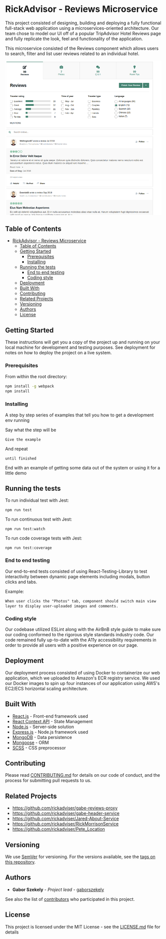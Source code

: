 # RickAdvisor - Reviews Microservice

This project consisted of designing, building and deploying a fully functional full-stack web application using a microservices-oriented architecture. Our team chose to model our UI off of a popular TripAdvisor Hotel Reviews page and fully replicate the look, feel and functionality of the application.

This microservice consisted of the Reviews component which allows users to search, filter and list user reviews related to an individual hotel.

![User Reviews Screenshot](screenshots/reviews.png)

## Table of Contents

- [RickAdvisor - Reviews Microservice](#rickadvisor---reviews-microservice)
  - [Table of Contents](#table-of-contents)
  - [Getting Started](#getting-started)
    - [Prerequisites](#prerequisites)
    - [Installing](#installing)
  - [Running the tests](#running-the-tests)
    - [End to end testing](#end-to-end-testing)
    - [Coding style](#coding-style)
  - [Deployment](#deployment)
  - [Built With](#built-with)
  - [Contributing](#contributing)
  - [Related Projects](#related-projects)
  - [Versioning](#versioning)
  - [Authors](#authors)
  - [License](#license)

## Getting Started

These instructions will get you a copy of the project up and running on your local machine for development and testing purposes. See deployment for notes on how to deploy the project on a live system.

### Prerequisites

From within the root directory:

```sh
npm install -g webpack
npm install
```

### Installing

A step by step series of examples that tell you how to get a development env running

Say what the step will be

```
Give the example
```

And repeat

```
until finished
```

End with an example of getting some data out of the system or using it for a little demo

## Running the tests

To run individual test with Jest:
```
npm run test
```

To run continuous test with Jest:
```
npm run test:watch
```

To run code coverage tests with Jest:
```
npm run test:coverage
```

### End to end testing

Our end-to-end tests consisted of using React-Testing-Library to test interactivity between dynamic page elements including modals, button clicks and tabs.

Example:
```
When user clicks the "Photos" tab, component should switch main view layer to display user-uploaded images and comments.
```

### Coding style

Our codebase utilized ESLint along with the AirBnB style guide to make sure our coding conformed to the rigorous style standards industry code. Our code remained fully up-to-date with the A11y accessibility requirements in order to provide all users with a positive experience on our page.

## Deployment

Our deployment process consisted of using Docker to containerize our web application, which we uploaded to Amazon's ECR registry service. We used our Docker images to spin up four instances of our application using AWS's EC2/ECS horizontal scaling architecture.

## Built With

* [React.js](https://reactjs.org) - Front-end framework used
* [React Context API](https://reactjs.org/docs/context.html) - State Management
* [Node.js](https://nodejs.org/en/) - Server-side solution
* [Express.js](https://expressjs.com/) - Node.js framework used
* [MongoDB](https://www.mongodb.com/) - Data persistence
* [Mongoose](https://mongoosejs.com/) - ORM
* [SCSS](https://sass-lang.com/) - CSS preprocessor

## Contributing

Please read [CONTRIBUTING.md](https://gist.github.com/PurpleBooth/b24679402957c63ec426) for details on our code of conduct, and the process for submitting pull requests to us.

## Related Projects

  - https://github.com/rickadviser/gabe-reviews-proxy
  - https://github.com/rickadviser/gabe-header-service
  - https://github.com/rickadviser/Jared-About-Service
  - https://github.com/rickadviser/RickMorrisonService
  - https://github.com/rickadviser/Pete_Location

## Versioning

We use [SemVer](http://semver.org/) for versioning. For the versions available, see the [tags on this repository](https://github.com/your/project/tags). 

## Authors

* **Gabor Szekely** - *Project lead* - [gaborszekely](https://github.com/gaborszekely)

See also the list of [contributors](https://github.com/your/project/contributors) who participated in this project.

## License

This project is licensed under the MIT License - see the [LICENSE.md](LICENSE.md) file for details

